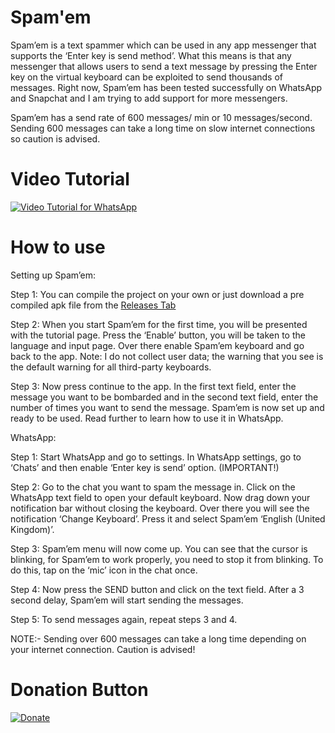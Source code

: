 # Spam'em
Spam’em is a text spammer which can be used in any app messenger that supports the ‘Enter key is send method’. What this means is that any messenger that allows users to send a text message by pressing the Enter key on the virtual keyboard can be exploited to send thousands of messages. Right now, Spam’em has been tested successfully on WhatsApp and Snapchat and I am trying to add support for more messengers.

Spam’em has a send rate of 600 messages/ min or 10 messages/second. Sending 600 messages can take a long time on slow internet connections so caution is advised.

# Video Tutorial

[![Video Tutorial for WhatsApp](http://i3.ytimg.com/vi/h3XrDkiCLUc/maxresdefault.jpg)](https://youtu.be/7luZwxd4ILg)

# How to use

Setting up Spam’em:

Step 1: You can compile the project on your own or just download a pre compiled apk file from the [Releases Tab](https://github.com/burhanuday/Spam-em/releases)

Step 2: When you start Spam’em for the first time, you will be presented with the tutorial page. Press the ‘Enable’ button, you will be taken to the language and input page. Over there enable Spam’em keyboard and go back to the app. Note: I do not collect user data; the warning that you see is the default warning for all third-party keyboards.

Step 3: Now press continue to the app. In the first text field, enter the message you want to be bombarded and in the second text field, enter the number of times you want to send the message. Spam’em is now set up and ready to be used. Read further to learn how to use it in WhatsApp.

WhatsApp:

Step 1: Start WhatsApp and go to settings. In WhatsApp settings, go to ‘Chats’ and then enable ‘Enter key is send’ option. (IMPORTANT!)

Step 2: Go to the chat you want to spam the message in. Click on the WhatsApp text field to open your default keyboard. Now drag down your notification bar without closing the keyboard. Over there you will see the notification ‘Change Keyboard’. Press it and select Spam’em ‘English (United Kingdom)’.

Step 3: Spam’em menu will now come up. You can see that the cursor is blinking, for Spam’em to work properly, you need to stop it from blinking. To do this, tap on the ‘mic’ icon in the chat once.

Step 4: Now press the SEND button and click on the text field. After a 3 second delay, Spam’em will start sending the messages.

Step 5: To send messages again, repeat steps 3 and 4.

NOTE:- Sending over 600 messages can take a long time depending on your internet connection. Caution is advised!

# Donation Button

[![Donate](https://img.shields.io/badge/Donate-PayPal-green.svg)](https://www.paypal.me/burhanuday)
